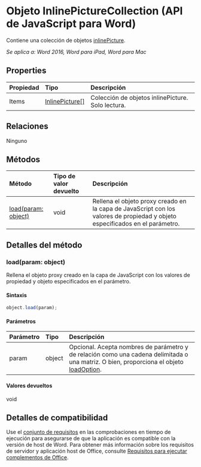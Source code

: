 # Objeto InlinePictureCollection (API de JavaScript para Word)

Contiene una colección de objetos [inlinePicture](inlinepicture.md).

_Se aplica a: Word 2016, Word para iPad, Word para Mac_

## Properties
| Propiedad     | Tipo   |Descripción
|:---------------|:--------|:----------|
|Items|[InlinePicture[]](inlinepicture.md)|Colección de objetos inlinePicture. Solo lectura.|

## Relaciones
Ninguno


## Métodos

| Método           | Tipo de valor devuelto    |Descripción|
|:---------------|:--------|:----------|
|[load(param: object)](#loadparam-object)|void|Rellena el objeto proxy creado en la capa de JavaScript con los valores de propiedad y objeto especificados en el parámetro.|

## Detalles del método

### load(param: object)
Rellena el objeto proxy creado en la capa de JavaScript con los valores de propiedad y objeto especificados en el parámetro.

#### Sintaxis
```js
object.load(param);
```

#### Parámetros
| Parámetro    | Tipo   |Descripción|
|:---------------|:--------|:----------|
|param|object|Opcional. Acepta nombres de parámetro y de relación como una cadena delimitada o una matriz. O bien, proporciona el objeto [loadOption](loadoption.md).|

#### Valores devueltos
void

## Detalles de compatibilidad
Use el [conjunto de requisitos](../office-add-in-requirement-sets.md) en las comprobaciones en tiempo de ejecución para asegurarse de que la aplicación es compatible con la versión de host de Word. Para obtener más información sobre los requisitos de servidor y aplicación host de Office, consulte [Requisitos para ejecutar complementos de Office](../../docs/overview/requirements-for-running-office-add-ins.md).
